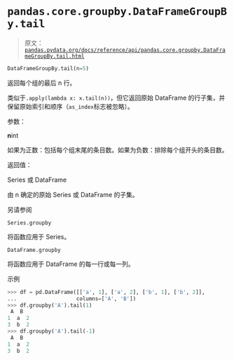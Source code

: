 # `pandas.core.groupby.DataFrameGroupBy.tail`

> 原文：[`pandas.pydata.org/docs/reference/api/pandas.core.groupby.DataFrameGroupBy.tail.html`](https://pandas.pydata.org/docs/reference/api/pandas.core.groupby.DataFrameGroupBy.tail.html)

```py
DataFrameGroupBy.tail(n=5)
```

返回每个组的最后 n 行。

类似于`.apply(lambda x: x.tail(n))`，但它返回原始 DataFrame 的行子集，并保留原始索引和顺序（`as_index`标志被忽略）。

参数：

**n**int

如果为正数：包括每个组末尾的条目数。如果为负数：排除每个组开头的条目数。

返回值：

Series 或 DataFrame

由 n 确定的原始 Series 或 DataFrame 的子集。

另请参阅

`Series.groupby`

将函数应用于 Series。

`DataFrame.groupby`

将函数应用于 DataFrame 的每一行或每一列。

示例

```py
>>> df = pd.DataFrame([['a', 1], ['a', 2], ['b', 1], ['b', 2]],
...                   columns=['A', 'B'])
>>> df.groupby('A').tail(1)
 A  B
1  a  2
3  b  2
>>> df.groupby('A').tail(-1)
 A  B
1  a  2
3  b  2 
```
